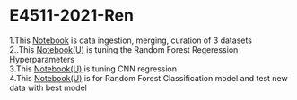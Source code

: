 # E4511-2021-Ren
1.This [Notebook](https://colab.research.google.com/drive/1IsNXiMa83sIxIOjDCFX8qJckL7AhnZJK?usp=sharing) is data ingestion, merging, curation of 3 datasets <br /> 
2..This [Notebook(U)](https://colab.research.google.com/drive/1e54ZHmVHBvX6LDaC1ZZSpLZXtjNywTfv?usp=sharing) is tuning the Random Forest Regeression Hyperparameters <br /> 
3.This [Notebook(U)](https://colab.research.google.com/drive/1wtTIgG5ywQCm7y7bIVZHL0ZuSdUZ_S2Z?usp=sharing) is tuning CNN regression <br /> 
4.This [Notebook(U)](https://colab.research.google.com/drive/1hHVfifs4U4D_NifBWXY3rxx_F2YKJyCv?usp=sharing) is for Random Forest Classification model and test new data with best model <br /> 
